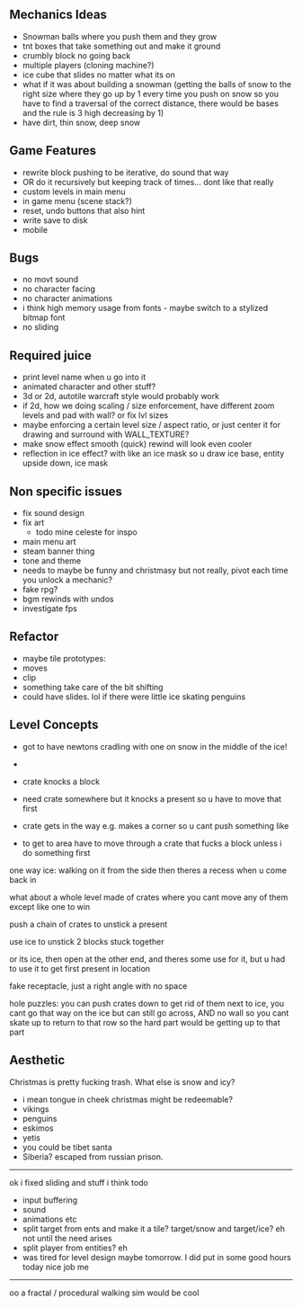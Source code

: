 ## Mechanics Ideas
 - Snowman balls where you push them and they grow
 - tnt boxes that take something out and make it ground
 - crumbly block no going back
 - multiple players (cloning machine?)
 - ice cube that slides no matter what its on
 - what if it was about building a snowman (getting the balls of snow to the right size where they go up by 1 every time you push on snow so you have to find a traversal of the correct distance, there would be bases and the rule is 3 high decreasing by 1)
  - have dirt, thin snow, deep snow

## Game Features
 - rewrite block pushing to be iterative, do sound that way
 - OR do it recursively but keeping track of times... dont like that really
 - custom levels in main menu
 - in game menu (scene stack?)
 - reset, undo buttons that also hint 
 - write save to disk
 - mobile

## Bugs
 - no movt sound
 - no character facing
 - no character animations
 - i think high memory usage from fonts - maybe switch to a stylized bitmap font
 - no sliding

## Required juice
 - print level name when u go into it
 - animated character and other stuff?
 - 3d or 2d, autotile warcraft style would probably work
 - if 2d, how we doing scaling / size enforcement, have different zoom levels and pad with wall? or fix lvl sizes
 - maybe enforcing a certain level size / aspect ratio, or just center it for drawing and surround with WALL_TEXTURE?
 - make snow effect smooth (quick) rewind will look even cooler
 - reflection in ice effect? with like an ice mask so u draw ice base, entity upside down, ice mask


## Non specific issues
 - fix sound design
 - fix art
   - todo mine celeste for inspo
 - main menu art
 - steam banner thing
 - tone and theme
  - needs to maybe be funny and christmasy but not really, pivot each time you unlock a mechanic?
  - fake rpg?
 - bgm rewinds with undos
 - investigate fps

## Refactor
 - maybe tile prototypes:
  - moves
  - clip
  - something take care of the bit shifting
   - could have slides. lol if there were little ice skating penguins

 ## Level Concepts
 - got to have newtons cradling with one on snow in the middle of the ice!
 - 


 - crate knocks a block
  - need crate somewhere but it knocks a present so u have to move that first
 - crate gets in the way e.g. makes a corner so u cant push something
 like 
 - to get to area have to move through a crate that fucks a block unless i do something first

 one way ice: walking on it from the side then theres a recess when u come back in

 what about a whole level made of crates where you cant move any of them except like one to win

 push a chain of crates to unstick a present


 use ice to unstick 2 blocks stuck together


or its ice, then open at the other end, and theres some use for it, but u had to use it to get first present in  location

fake receptacle, just a right angle with no space


hole puzzles:
you can push crates down to get rid of them
next to ice, you cant go that way on the ice but can still go across, AND no wall so you cant skate up to return to that row
so the hard part would be getting up to that part




 ## Aesthetic
Christmas is pretty fucking trash. What else is snow and icy?
 - i mean tongue in cheek christmas might be redeemable?
 - vikings
 - penguins
 - eskimos
 - yetis
 - you could be tibet santa
 - Siberia? escaped from russian prison.


 --------

ok i fixed sliding and stuff i think
todo 
 - input buffering
 - sound
 - animations etc
 - split target from ents and make it a tile? target/snow and target/ice? eh not until the need arises
 - split player from entities? eh
 - was tired for level design maybe tomorrow. I did put in some good hours today nice job me


---------

 oo a fractal / procedural walking sim would be cool